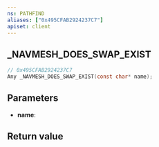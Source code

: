 ```yaml
---
ns: PATHFIND
aliases: ["0x495CFAB2924237C7"]
apiset: client
---
```

## _NAVMESH_DOES_SWAP_EXIST

```c
// 0x495CFAB2924237C7
Any _NAVMESH_DOES_SWAP_EXIST(const char* name);
```


## Parameters
* **name**:

## Return value

